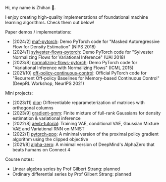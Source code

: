 
<!--

![下载的副本](https://github.com/zhihanyang2022/zhihanyang2022/assets/43589364/34c1461c-d01c-41d9-98e3-166f29601505)

(An autumn photo of Carleton College)

-->

<!--

### Projects

Image:

- [cnnvis](https://github.com/zhihanyang2022/cnnvis): A Python library for visualizing convolutional neural networks.
- [gender-audio-classification](https://github.com/zhihanyang2022/gender_audio_classification): A speaker gender classifier. MFC feature engineering and a pre-trained ResNet-50. GradCAM interpretation.

Sequence:

- [super_mario_as_a_string](https://github.com/zhihanyang2022/super_mario_as_a_string): Replication of Super Mario as a String: Platformer Level Generation Via LSTMs. Written in Python using Keras.
- [min-char-seq2seq](https://github.com/zhihanyang2022/min-char-seq2seq): Minimal character-level seq2seq in PyTorch for learners.

Reinforcement learning / Planning / Control:

- [alpha-zero](https://github.com/zhihanyang2022/alpha-zero): Minimal AlphaZero in PyTorch, trained on Connect4.
- [classic-rl](https://github.com/zhihanyang2022/classic_rl): A modular implementation of tabular RL algorithms. I used this codebase to write a few blog posts at https://zhihanyang2022.github.io/rl during Summer 2020.
- [off-policy-continuous-control](https://github.com/zhihanyang2022/off-policy-continuous-control): [DeepRL Workshop, NeurIPS-21] Recurrent Off-policy Baselines for Memory-based Continuous Control (RDPG, RTD3 and RSAC)
- [pytorch-a2c](https://github.com/zhihanyang2022/pytorch-a2c): Synchronous n-step advantage actor-critic (A2C) with self-imitation learning in PyTorch.
- [pytorch-ppo](https://github.com/zhihanyang2022/pytorch-ppo): Minimal proximal policy gradient (clipped version) in PyTorch.
- [d4rl-evaluations](https://github.com/zhihanyang2022/d4rl_evaluations/tree/main/results_analysis): Reproducing performance of offline reinforcement learning algorithms like behavior cloning, BCQ, BEAR and CQL on halfcheetah-v1.

More probability-theoretic models:

- [tmixfit](https://github.com/zhihanyang2022/tmixfit): Fast Expectation Maximization for Student-t mixture models in PyTorch.
- [pytorch-wgan](https://github.com/zhihanyang2022/pytorch-wgan): Minimal WGAN in PyTorch, trained on 1d datasets (with GIF animation).
- [aevb-tutorial](https://github.com/zhihanyang2022/aevb-tutorial): Minimal VAE, Conditional VAE (CVAE), Gaussian Mixture VAE (GMVAE) and Variational RNN (VRNN) in PyTorch, trained on MNIST.
- [bayesian-mixture-of-gaussians](https://github.com/zhihanyang2022/bayesian-mixture-of-gaussians): NumPy implementation of Coordinate Ascent Variational Inference for the Bayesian mixture of Gaussians model (Section 10.2 of Bishop's PRML).
- [lgcp-mcmc]: Fitting a log-Gaussian Cox process (LGCP) using MCMC.
- [lda]: Latent Dirichlet allocation

Bayesian inference:

- [r-bayesian-multinomial-logreg](https://github.com/zhihanyang2022/r-bayesian-multinomial-logreg): Bayesian multinomial logistic regression implemented in R with runjags for MCMC

Independent studies:

- [deep-bayes-summer2022](https://github.com/zhihanyang2022/deep-bayes-summer2022): Slides and notes of Bayesian + Deep Learning paper read during Summer 2022

 -->

<!-- - [pytorch-vae](https://github.com/zhihanyang2022/pytorch-vae): Unbelievably minimal variational autoencoder using torch.distributions, trained on MNIST. -->

<!-- ### Spare-time interests

- Writing, e.g., old [blog](https://zhihanyang2022.github.io/rl) on classic algorithms in Sutton & Barto
- Reading great (text-) books on machine learning theory, deep learning, reinforcement learning
- Understanding and reproducing papers, and writing high-quality software on Github

### Books that I like a lot

- Machine Learning: A Probabilistic Perspective by Kevin Murphy
- Lost Connections by Johann Hari

- [upcoming] [barf](https://github.com/zhihanyang2022/barf): Unofficial PyTorch code for "BARF: Bundle-Adjusting Neural Radiance Fields" (ICCV 21)

- [upcoming] [yolo]: Demo PyTorch code for "You Only Look Once: Unified, Real-Time Object Detection" (CVPR 2016)
- [upcoming] [nerf]: Demo PyTorch code for "NeRF: Representing Scenes as Neural Radiance Fields for View Synthesis" (ECCV 2020)
- [upcoming] [diffusion]: Demo PyTorch code for "Denoising Diffusion Probabilistic Models" (NeurIPS 2020)
- [upcoming] [sliced-score-matching]: Demo PyTorch code for "Sliced Score Matching: A Scalable Approach to Density and Score Estimation" (UAI 2019)
- [upcoming] [nice]: Demo PyTorch code for "NICE: Non-linear Independent Components Estimation" (ICLR 2015 workshop)

 -->

Hi, my name is Zhihan 👋.

I enjoy creating high-quality implementations of foundational machine learning algorithms. Check them out below!

Paper demos / implementations:

- [2024/2] [maf-pytorch](https://github.com/zhihanyang2022/maf-pytorch): Demo PyTorch code for "Masked Autoregressive Flow for Density Estimation" (NIPS 2018)
- [2024/1] [sylvester-flows-pytorch](https://github.com/zhihanyang2022/sylvester-flows-pytorch): Demo PyTorch code for "Sylvester Normalizing Flows for Variational Inference" (UAI 2018)
- [2023/8] [normalizing-flows-pytorch](https://github.com/zhihanyang2022/normalizing-flows-pytorch):  Demo PyTorch code for "Variational Inference with Normalizing Flows" (ICML 2015)
- [2021/10] [off-policy-continuous-control](https://github.com/zhihanyang2022/off-policy-continuous-control): Official PyTorch code for "Recurrent Off-policy Baselines for Memory-based Continuous Control" (DeepRL Workshop, NeurIPS 2021)

Mini projects:

- [2023/11] [dior](https://github.com/zhihanyang2022/dior): Differentiable reparameterization of matrices with orthogonal columns
- [2023/9] [gradient-gmm](https://github.com/zhihanyang2022/gradient-gmm): Finite mixture of full-rank Gaussians for density estimation & variational inference
- [2022/8] [aevb-tutorial](https://github.com/zhihanyang2022/aevb-tutorial): Training VAE, conditional VAE, Gaussian Mixture VAE and Variational RNN on MNIST
- [2022/1] [pytorch-ppo](https://github.com/zhihanyang2022/pytorch-ppo): A minimal version of the proximal policy gradient algorithm using the clipped objective
- [2021/8] [alpha-zero](https://github.com/zhihanyang2022/alpha-zero): A minimal version of DeepMind's AlphaZero that beats humans on Connect 4

Course notes:

- Linear algebra series by Prof Gilbert Strang: planned
- Ordinary differential series by Prof Gilbert Strang: planned

<!--

### About me

- Name: Zhihan Yang (Yang Zhi-Han in papers)
- Pronouns: he/him/his
- Undergrad major: Mathematics & Statistics (double major), also took quite a few cores and electives in CS
- Undergrad institution: Carleton College @ Northfield, Minnesota, USA

-->
